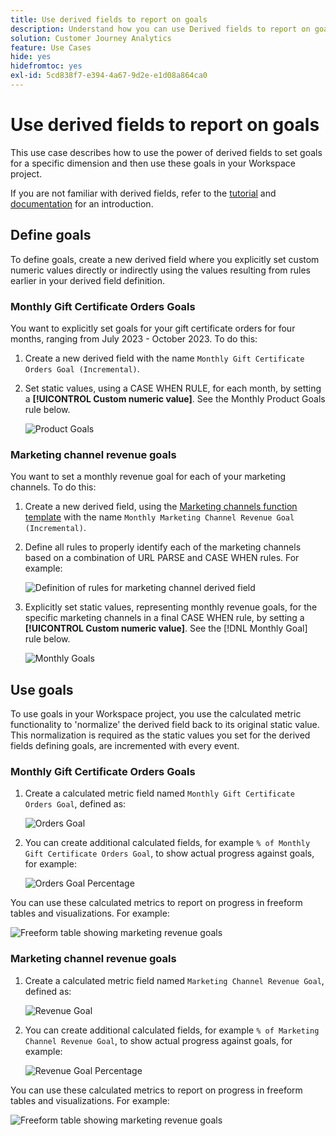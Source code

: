 ```yaml
---
title: Use derived fields to report on goals
description: Understand how you can use Derived fields to report on goals (targets) in your Workspace projects.
solution: Customer Journey Analytics
feature: Use Cases
hide: yes
hidefromtoc: yes
exl-id: 5cd838f7-e394-4a67-9d2e-e1d08a864ca0
---
```

# Use derived fields to report on goals

This use case describes how to use the power of derived fields to set goals for a specific dimension and then use these goals in your Workspace project.

If you are not familiar with derived fields, refer to the [tutorial](https://experienceleague.adobe.com/docs/customer-journey-analytics-learn/tutorials/data-views/derived-fields-in-cja.html?lang=en) and [documentation](../data-views/derived-fields/derived-fields.md) for an introduction.


## Define goals

To define goals, create a new derived field where you explicitly set custom numeric values directly or indirectly using the values resulting from rules earlier in your derived field definition.


### Monthly Gift Certificate Orders Goals

You want to explicitly set goals for your gift certificate orders for four months, ranging from July 2023 - October 2023. To do this:

1. Create a new derived field with the name `Monthly Gift Certificate Orders Goal (Incremental)`.

1. Set static values, using a CASE WHEN RULE, for each month, by setting a **[!UICONTROL Custom numeric value]**. See the Monthly Product Goals rule below.

    ![Product Goals](assets/goals-derived-field-product-goals-1.png)


### Marketing channel revenue goals

You want to set a monthly revenue goal for each of your marketing channels. To do this:

1. Create a new derived field, using the [Marketing channels function template](/help/data-views/derived-fields/derived-fields.md#marketing-channels) with the name `Monthly Marketing Channel Revenue Goal (Incremental)`.

1. Define all rules to properly identify each of the marketing channels based on a combination of URL PARSE and CASE WHEN rules. For example:

    ![Definition of rules for marketing channel derived field](assets/goals-derived-field-marketing-channel-1.png)

1. Explicitly set static values, representing monthly revenue goals, for the specific marketing channels in a final CASE WHEN rule, by setting a **[!UICONTROL Custom numeric value]**. See the [!DNL Monthly Goal] rule below.

    ![Monthly Goals](assets/goals-derived-field-marketing-channel-2.png)



## Use goals

To use goals in your Workspace project, you use the calculated metric functionality to 'normalize' the derived field back to its original static value. This normalization is required as the static values you set for the derived fields defining goals, are incremented with every event.

### Monthly Gift Certificate Orders Goals

1. Create a calculated metric field named `Monthly Gift Certificate Orders Goal`, defined as:

    ![Orders Goal](assets/calculated-metric-ordersgoals.png)

1. You can create additional calculated fields, for example `% of Monthly Gift Certificate Orders Goal`, to show actual progress against goals, for example:

    ![Orders Goal Percentage](assets/calculated-metric-ordersgoalspercent.png)

You can use these calculated metrics to report on progress in freeform tables and visualizations. For example:

![Freeform table showing marketing revenue goals](assets/freeform-table-product-order-goals.png)


### Marketing channel revenue goals

1. Create a calculated metric field named `Marketing Channel Revenue Goal`, defined as:

    ![Revenue Goal](assets/calculated-metric-revenuegoals.png)

1. You can create additional calculated fields, for example `% of Marketing Channel Revenue Goal`, to show actual progress against goals, for example:

    ![Revenue Goal Percentage](assets/calculated-metric-revenuegoalspercent.png)

You can use these calculated metrics to report on progress in freeform tables and visualizations. For example:

![Freeform table showing marketing revenue goals](assets/freeform-table-marketing-channel-revenue-goals.png)
